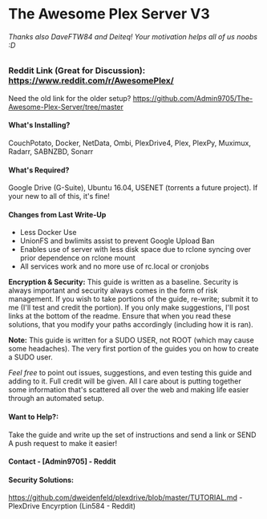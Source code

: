 # The Awesome Plex Server V3

###### Thanks also DaveFTW84 and Deiteq! Your motivation helps all of us noobs :D

### Reddit Link (Great for Discussion): https://www.reddit.com/r/AwesomePlex/

Need the old link for the older setup? https://github.com/Admin9705/The-Awesome-Plex-Server/tree/master

#### What's Installing?

CouchPotato, Docker, NetData, Ombi, PlexDrive4, Plex, PlexPy, Muximux, Radarr, SABNZBD, Sonarr

#### What's Required?
Google Drive (G-Suite), Ubuntu 16.04, USENET (torrents a future project).  If your new to all of this, it's fine!

#### Changes from Last Write-Up
 - Less Docker Use
 - UnionFS and bwlimits assist to prevent Google Upload Ban
 - Enables use of server with less disk space due to rclone syncing over prior dependence on rclone mount
 - All services work and no more use of rc.local or cronjobs

**Encryption & Security:** This guide is written as a baseline.  Security is always important and security always comes in the form of risk management.  If you wish to take portions of the guide, re-write; submit it to me (I'll test and credit the portion).  If you only make suggestions, I'll post links at the bottom of the readme.  Ensure that when you read these solutions, that you modify your paths accordingly (including how it is ran).

**Note:** This guide is written for a SUDO USER, not ROOT (which may cause some headaches).  The very first portion of the guides you on how to create a SUDO user.

*Feel free* to point out issues, suggestions, and even testing this guide and adding to it.  Full credit will be given.  All I care about is putting together some information that's scattered all over the web and making life easier through an automated setup.

#### Want to Help?:
Take the guide and write up the set of instructions and send a link or SEND A push request to make it easier!

#### Contact  - [Admin9705] - Reddit

#### Security Solutions:
https://github.com/dweidenfeld/plexdrive/blob/master/TUTORIAL.md - PlexDrive Encyrption (Lin584 - Reddit) 
